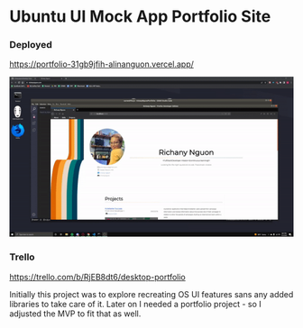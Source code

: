 # Ubuntu UI Mock App Portfolio Site  

### Deployed  
https://portfolio-31gb9jfih-alinanguon.vercel.app/

![Screenshot of portfolio](./portfolio.gif)

### Trello  
https://trello.com/b/RjEB8dt6/desktop-portfolio  

Initially this project was to explore recreating OS UI features sans any added libraries to take care of it. Later on I needed a portfolio project - so I adjusted the MVP to fit that as well.
